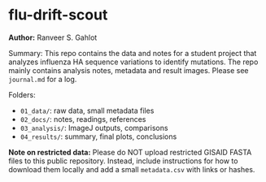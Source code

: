 # flu-drift-scout


**Author:** Ranveer S. Gahlot

Summary: This repo contains the data and notes for a student project that analyzes influenza HA sequence variations to identify mutations. The repo mainly contains analysis notes, metadata and result images. Please see `journal.md` for a log.

Folders:
- `01_data/`: raw data, small metadata files
- `02_docs/`: notes, readings, references
- `03_analysis/`: ImageJ outputs, comparisons
- `04_results/`: summary, final plots, conclusions

**Note on restricted data:** Please do NOT upload restricted GISAID FASTA files to this public repository. Instead, include instructions for how to download them locally and add a small `metadata.csv` with links or hashes.
